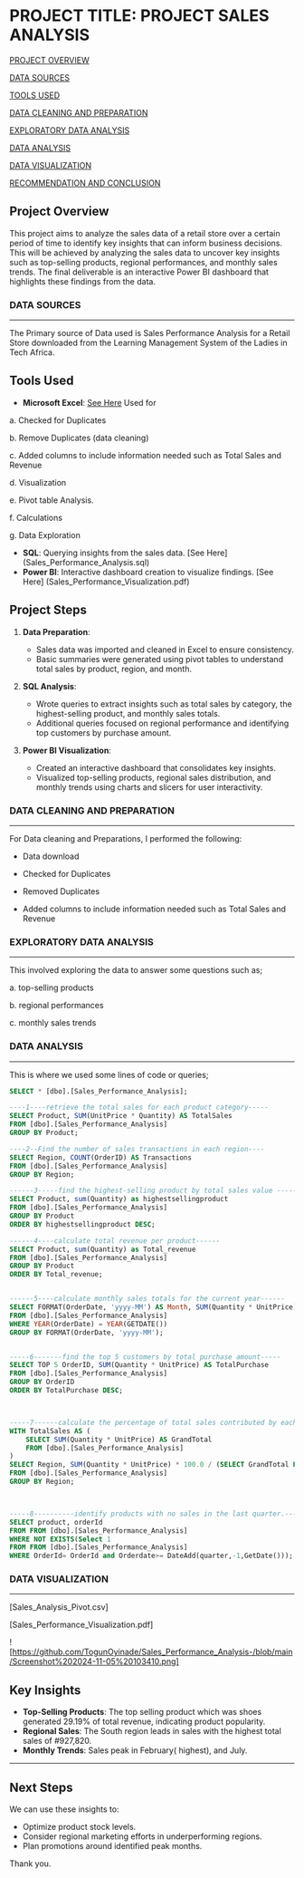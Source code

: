 # PROJECT TITLE: PROJECT SALES ANALYSIS

[PROJECT OVERVIEW](#project-overview)

[DATA SOURCES](#data-sources)

[TOOLS USED](#tools-used)

[DATA CLEANING AND PREPARATION](#data-cleaning-and-preparation)

[EXPLORATORY DATA ANALYSIS](#exploratory-data-analysis)

[DATA ANALYSIS](#data-analysis)

[DATA VISUALIZATION](#data-visualization)

[RECOMMENDATION AND CONCLUSION](#recommendation)

## Project Overview
This project aims to analyze the sales data of a retail store over a certain period of time to identify key insights that can inform business decisions. This will be achieved by analyzing the sales data to uncover key insights such as top-selling products, regional performances, and monthly sales trends. The final deliverable is an interactive Power BI dashboard that highlights these findings from the data.

### DATA SOURCES
---
The Primary source of Data used is Sales Performance Analysis for a Retail Store downloaded from the Learning Management System of the Ladies in Tech Africa.


## Tools Used
- **Microsoft Excel**: [See Here]( Sales_Performance_Analysis.csv)
  Used for

a. Checked for Duplicates

b. Remove Duplicates (data cleaning)

c. Added columns to include information needed such as Total Sales and Revenue

d. Visualization

e. Pivot table Analysis.

f. Calculations

g. Data Exploration

- **SQL**: Querying insights from the sales data. [See Here] (Sales_Performance_Analysis.sql)
- **Power BI**: Interactive dashboard creation to visualize findings. [See Here] (Sales_Performance_Visualization.pdf)

## Project Steps
1. **Data Preparation**:
   - Sales data was imported and cleaned in Excel to ensure consistency.
   - Basic summaries were generated using pivot tables to understand total sales by product, region, and month.

2. **SQL Analysis**:
   - Wrote queries to extract insights such as total sales by category, the highest-selling product, and monthly sales totals.
   - Additional queries focused on regional performance and identifying top customers by purchase amount.

3. **Power BI Visualization**:
   - Created an interactive dashboard that consolidates key insights.
   - Visualized top-selling products, regional sales distribution, and monthly trends using charts and slicers for user interactivity.


### DATA CLEANING AND PREPARATION
---
For Data cleaning and Preparations, I performed the following:

* Data download
  
* Checked for Duplicates
  
* Removed Duplicates
  
* Added columns to include information needed such as Total Sales and Revenue
  
### EXPLORATORY DATA ANALYSIS
---
This involved exploring the data to answer some questions such as;
 
 a. top-selling products
 
 b. regional performances
 
 c. monthly sales trends
 
 
### DATA ANALYSIS
---
This is where we used some lines of code or queries;

```SQL
SELECT * [dbo].[Sales_Performance_Analysis];

----1----retrieve the total sales for each product category-----
SELECT Product, SUM(UnitPrice * Quantity) AS TotalSales
FROM [dbo].[Sales_Performance_Analysis]
GROUP BY Product;

----2--Find the number of sales transactions in each region----
SELECT Region, COUNT(OrderID) AS Transactions
FROM [dbo].[Sales_Performance_Analysis]
GROUP BY Region;

------3-----find the highest-selling product by total sales value ------
SELECT Product, sum(Quantity) as highestsellingproduct
FROM [dbo].[Sales_Performance_Analysis]
GROUP BY Product
ORDER BY highestsellingproduct DESC;

------4----calculate total revenue per product------
SELECT Product, sum(Quantity) as Total_revenue
FROM [dbo].[Sales_Performance_Analysis]
GROUP BY Product
ORDER BY Total_revenue;


------5----calculate monthly sales totals for the current year------
SELECT FORMAT(OrderDate, 'yyyy-MM') AS Month, SUM(Quantity * UnitPrice) AS MonthlySales
FROM [dbo].[Sales_Performance_Analysis]
WHERE YEAR(OrderDate) = YEAR(GETDATE())
GROUP BY FORMAT(OrderDate, 'yyyy-MM');


-----6-------find the top 5 customers by total purchase amount-----
SELECT TOP 5 OrderID, SUM(Quantity * UnitPrice) AS TotalPurchase
FROM [dbo].[Sales_Performance_Analysis]
GROUP BY OrderID
ORDER BY TotalPurchase DESC;



-----7------calculate the percentage of total sales contributed by each region-----
WITH TotalSales AS (
    SELECT SUM(Quantity * UnitPrice) AS GrandTotal
    FROM [dbo].[Sales_Performance_Analysis]
)
SELECT Region, SUM(Quantity * UnitPrice) * 100.0 / (SELECT GrandTotal FROM TotalSales) AS RegionSalesPercentage
FROM [dbo].[Sales_Performance_Analysis]
GROUP BY Region;



-----8----------identify products with no sales in the last quarter.--------
SELECT product, orderId
FROM FROM [dbo].[Sales_Performance_Analysis]
WHERE NOT EXISTS(Select 1
FROM FROM [dbo].[Sales_Performance_Analysis]
WHERE OrderId= OrderId and Orderdate>= DateAdd(quarter,-1,GetDate()));
```

### DATA VISUALIZATION
---
[Sales_Analysis_Pivot.csv]

[Sales_Performance_Visualization.pdf]

![https://github.com/TogunOyinade/Sales_Performance_Analysis-/blob/main/Screenshot%202024-11-05%20103410.png]



## Key Insights
- **Top-Selling Products**: The top selling product which was shoes generated 29.19% of total revenue, indicating product popularity.
- **Regional Sales**: The South region leads in sales with the highest total sales of #927,820.
- **Monthly Trends**: Sales peak in February( highest), and July. 

---

## Next Steps
We can use these insights to: 
- Optimize product stock levels.
- Consider regional marketing efforts in underperforming regions.
- Plan promotions around identified peak months.


Thank you.




    
   



 

